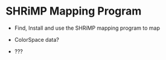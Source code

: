 # SHRiMP Mapping Program

* Find, Install and use the SHRiMP mapping program to map 

 * ColorSpace data?

 * ???

